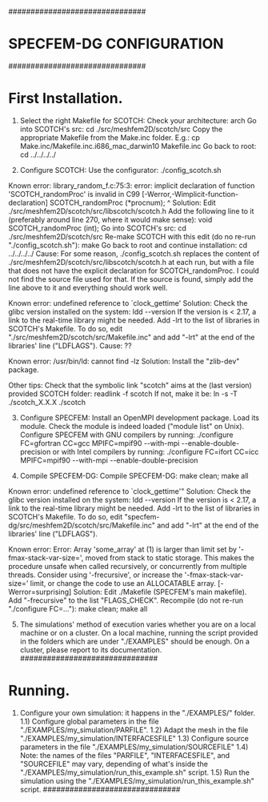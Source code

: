 ###############################
# SPECFEM-DG CONFIGURATION    #
###############################

# First Installation. #########
1) Select the right Makefile for SCOTCH:
  Check your architecture:
    arch
  Go into SCOTCH's src:
    cd ./src/meshfem2D/scotch/src
  Copy the appropriate Makefile from the Make.inc folder. E.g.:
    cp Make.inc/Makefile.inc.i686_mac_darwin10 Makefile.inc
  Go back to root:
    cd ../../../../

2) Configure SCOTCH:
  Use the configurator:
    ./config_scotch.sh

  Known error:
    library_random_f.c:75:3: error: implicit declaration of function 'SCOTCH_randomProc' is invalid in C99
          [-Werror,-Wimplicit-function-declaration]
      SCOTCH_randomProc (*procnum);
      ^
  Solution:
    Edit ./src/meshfem2D/scotch/src/libscotch/scotch.h
    Add the following line to it (preferably around line 270, where it would make sense):
      void SCOTCH_randomProc (int);
    Go into SCOTCH's src:
      cd ./src/meshfem2D/scotch/src
    Re-make SCOTCH with this edit (do no re-run "./config_scotch.sh"):
      make
    Go back to root and continue installation:
      cd ../../../../
  Cause:
    For some reason, ./config_scotch.sh replaces the content of ./src/meshfem2D/scotch/src/libscotch/scotch.h at each run, but with a file that does not have the explicit declaration for SCOTCH_randomProc. I could not find the source file used for that. If the source is found, simply add the line above to it and everything should work well.

  Known error:
    undefined reference to `clock_gettime'
  Solution:
    Check the glibc version installed on the system:
      ldd --version
    If the version is < 2.17, a link to the real-time library might be needed. Add -lrt to the list of libraries in SCOTCH's Makefile. To do so, edit "./src/meshfem2D/scotch/src/Makefile.inc" and add "-lrt" at the end of the libraries' line ("LDFLAGS").
  Cause:
    ??

  Known error:
    /usr/bin/ld: cannot find -lz
  Solution:
    Install the "zlib-dev" package.

  Other tips:
    Check that the symbolic link "scotch" aims at the (last version) provided SCOTCH folder:
      readlink -f scotch
    If not, make it be:
      ln -s -T ./scotch_X.X.X ./scotch

3) Configure SPECFEM:
  Install an OpenMPI development package. Load its module. Check the module is indeed loaded ("module list" on Unix).
  Configure SPECFEM with GNU compilers by running:
    ./configure FC=gfortran CC=gcc MPIFC=mpif90 --with-mpi --enable-double-precision
  or with Intel compilers by running:
    ./configure FC=ifort CC=icc MPIFC=mpif90 --with-mpi --enable-double-precision

4) Compile SPECFEM-DG:
  Compile SPECFEM-DG:
    make clean; make all
  
  Known error:
    undefined reference to `clock_gettime'"
  Solution:
    Check the glibc version installed on the system:
      ldd --version
    If the version is < 2.17, a link to the real-time library might be needed. Add -lrt to the list of libraries in SCOTCH's Makefile. To do so, edit "specfem-dg/src/meshfem2D/scotch/src/Makefile.inc" and add "-lrt" at the end of the libraries' line ("LDFLAGS").

  Known error:
    Error: Array 'some_array' at (1) is larger than limit set by '-fmax-stack-var-size=', moved from stack to static storage. This makes the procedure unsafe when called recursively, or concurrently from multiple threads. Consider using '-frecursive', or increase the '-fmax-stack-var-size=' limit, or change the code to use an ALLOCATABLE array. [-Werror=surprising]
  Solution:
    Edit ./Makefile (SPECFEM's main makefile).
    Add "-frecursive" to the list "FLAGS_CHECK".
    Recompile (do not re-run "./configure FC=..."):
      make clean; make all

5) The simulations' method of execution varies whether you are on a local machine or on a cluster. On a local machine, running the script provided in the folders which are under "./EXAMPLES" should be enough. On a cluster, please report to its documentation.
###############################

# Running. ####################
1) Configure your own simulation: it happens in the "./EXAMPLES/" folder.
1.1) Configure global parameters in the file "./EXAMPLES/my_simulation/PARFILE".
1.2) Adapt the mesh in the file "./EXAMPLES/my_simulation/INTERFACESFILE"
1.3) Configure source parameters in the file "./EXAMPLES/my_simulation/SOURCEFILE"
1.4) Note: the names of the files "PARFILE", "INTERFACESFILE", and "SOURCEFILE" may vary, depending of what's inside the "./EXAMPLES/my_simulation/run_this_example.sh" script.
1.5) Run the simulation using the "./EXAMPLES/my_simulation/run_this_example.sh" script.
###############################
